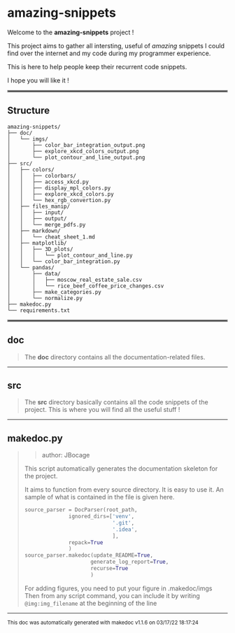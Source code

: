 # amazing-snippets

Welcome to the **amazing-snippets** project !

This project aims to gather all intersting, useful of _amazing_ snippets I could  find 
over the internet and my code during my programmer experience.

This is here to help people keep their recurrent code snippets. 

I hope you will like it !
<hr style="border:2px solid gray"> </hr>

## Structure 
```
amazing-snippets/
├── doc/
│   └── imgs/
│       ├── color_bar_integration_output.png
│       ├── explore_xkcd_colors_output.png
│       └── plot_contour_and_line_output.png
├── src/
│   ├── colors/
│   │   ├── colorbars/
│   │   ├── access_xkcd.py
│   │   ├── display_mpl_colors.py
│   │   ├── explore_xkcd_colors.py
│   │   └── hex_rgb_convertion.py
│   ├── files_manip/
│   │   ├── input/
│   │   ├── output/
│   │   └── merge_pdfs.py
│   ├── markdown/
│   │   └── cheat_sheet_1.md
│   ├── matplotlib/
│   │   ├── 3D_plots/
│   │   │   └── plot_contour_and_line.py
│   │   └── color_bar_integration.py
│   └── pandas/
│       ├── data/
│       │   ├── moscow_real_estate_sale.csv
│       │   └── rice_beef_coffee_price_changes.csv
│       ├── make_categories.py
│       └── normalize.py
├── makedoc.py
└── requirements.txt
```

<hr style="border:2px solid gray"> </hr>

## doc
>
>The **doc** directory contains all the documentation-related files.
---
## src
>
>The **src** directory basically contains all the code snippets of the project. This is where you will find all the useful stuff !
---
## makedoc.py
>> author: JBocage
>
>This script automatically generates the documentation skeleton for the project.
>
>It aims to function from every source directory. It is easy to use it. An sample of what is contained in the file is given here.
>
>```python
>source_parser = DocParser(root_path,
>               ignored_dirs=['venv',
>                             '.git',
>                             '.idea',
>                             ],
>               repack=True
>               )
>source_parser.makedoc(update_README=True,
>                      generate_log_report=True,
>                      recurse=True
>                      )
>```
>
>For adding figures, you need to put your figure in .makedoc/imgs
>Then from any script command, you can include it by writing `@img:img_filename` at the beginning of the line

---




<sub>This doc was automatically generated with makedoc v1.1.6 on  03/17/22 18:17:24 